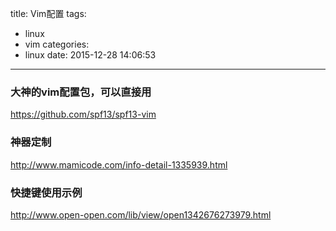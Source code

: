 title: Vim配置
tags:
  - linux
  - vim
categories:
  - linux
date: 2015-12-28 14:06:53
---

### 大神的vim配置包，可以直接用

https://github.com/spf13/spf13-vim


### 神器定制

http://www.mamicode.com/info-detail-1335939.html

### 快捷键使用示例

http://www.open-open.com/lib/view/open1342676273979.html



